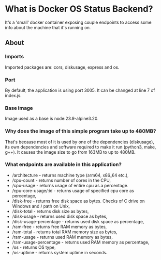 # What is Docker OS Status Backend?
It's a 'small' docker container exposing couple endpoints to access some
info about the machine that it's running on.

## About

### Imports
Imported packages are: cors, diskusage, express and os.

### Port
By default, the application is using port 3005. It can be changed at
line 7 of index.js.

### Base image
Image used as a base is node:23.9-alpine3.20.

### Why does the image of this simple program take up to 480MB?

That's because most of it is used by one of the dependencies (diskusage),
its own dependencies and software required to make it run
(python3, make, g++).
It causes the image size to go from 163MB to up to 480MB.

### What endpoints are available in this application?
- /architecture -  returns machine type (arm64, x86_64 etc.),
- /cpu-count - returns number of cores in the CPU,
- /cpu-usage - returns usage of entire cpu as a percentage.
- /cpu-core-usage/:id - returns usage of specified cpu core as percentage,
- /disk-free - returns free disk space as bytes. Checks of C drive on Windows
 and / path on Unix,
- /disk-total - returns disk size as bytes,
- /disk-usage - returns used disk space as bytes,
- /disk-usage-percentage - returns used disk space as percentage,
- /ram-free - returns free RAM memory as bytes,
- /ram-total - returns total RAM memory size as bytes,
- /ram-usage - returns used RAM memory as bytes,
- /ram-usage-percentage - returns used RAM memory as percentage,
- /os - returns OS type,
- /os-uptime - returns system uptime in seconds.
